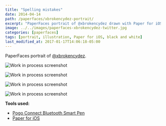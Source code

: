 ```yaml
---
title: "Spelling mistakes"
date: 2014-04-14
path: /paperfaces/xbrokencydez-portrait/
excerpt: "PaperFaces portrait of @xbrokencydez drawn with Paper for iOS on an iPad."
image: ../../images/paperfaces-xbrokencydez-twitter.jpg
categories: [paperfaces]
tags: [portrait, illustration, Paper for iOS, black and white]
last_modified_at: 2017-01-17T14:06:18-05:00
---
```


PaperFaces portrait of [@xbrokencydez](https://twitter.com/xbrokencydez).

![Work in process screenshot](../../images/paperfaces-xbrokencydez-process-1-lg.jpg)

![Work in process screenshot](../../images/paperfaces-xbrokencydez-process-2-lg.jpg)

![Work in process screenshot](../../images/paperfaces-xbrokencydez-process-3-lg.jpg)

![Work in process screenshot](../../images/paperfaces-xbrokencydez-process-4-lg.jpg)

**Tools used:**

- [Pogo Connect Bluetooth Smart Pen](https://www.amazon.com/gp/product/B009K448L4/ref=as_li_ss_tl?ie=UTF8&camp=1789&creative=390957&creativeASIN=B009K448L4&linkCode=as2&tag=mademist-20)
- [Paper for iOS](https://paper.bywetransfer.com/)
